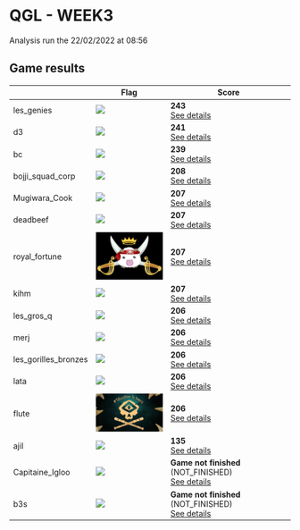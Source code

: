 # QGL - WEEK3

Analysis run the 22/02/2022 at 08:56

## Game results

||Flag|Score|
|--|--|--|
|les_genies|<img src="../flags/les_genies.png" width="150" height="" />|**243**<br>[See details](./pool-4)|
|d3|<img src="../flags/d3.png" width="150" height="" />|**241**<br>[See details](./pool-2)|
|bc|<img src="../flags/bc.png" width="150" height="" />|**239**<br>[See details](./pool-5)|
|bojji_squad_corp|<img src="../flags/bojji_squad_corp.png" width="150" height="" />|**208**<br>[See details](./pool-13)|
|Mugiwara_Cook|<img src="../flags/Mugiwara_Cook.png" width="150" height="" />|**207**<br>[See details](./pool-10)|
|deadbeef|<img src="../flags/deadbeef.png" width="150" height="" />|**207**<br>[See details](./pool-11)|
|royal_fortune|<img src="../flags/royal_fortune.png" width="150" height="" />|**207**<br>[See details](./pool-15)|
|kihm|<img src="../flags/kihm.png" width="150" height="" />|**207**<br>[See details](./pool-16)|
|les_gros_q|<img src="../flags/les_gros_q.png" width="150" height="" />|**206**<br>[See details](./pool-7)|
|merj|<img src="../flags/merj.png" width="150" height="" />|**206**<br>[See details](./pool-8)|
|les_gorilles_bronzes|<img src="../flags/les_gorilles_bronzes.png" width="150" height="" />|**206**<br>[See details](./pool-12)|
|lata|<img src="../flags/lata.png" width="150" height="" />|**206**<br>[See details](./pool-14)|
|flute|<img src="../flags/flute.png" width="150" height="" />|**206**<br>[See details](./pool-17)|
|ajil|<img src="../flags/ajil.png" width="150" height="" />|**135**<br>[See details](./pool-9)|
|Capitaine_Igloo|<img src="../flags/Capitaine_Igloo.png" width="150" height="" />|**Game not finished** (NOT_FINISHED)<br>[See details](./pool-1)|
|b3s|<img src="../flags/b3s.png" width="150" height="" />|**Game not finished** (NOT_FINISHED)<br>[See details](./pool-3)|
